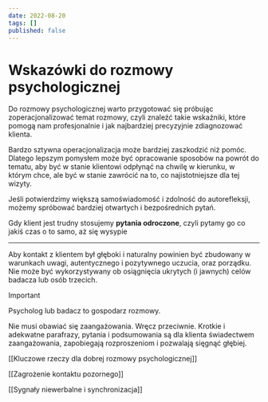 ```yaml
---
date: 2022-08-20
tags: []
published: false
---
```

# Wskazówki do rozmowy psychologicznej

Do rozmowy psychologicznej warto przygotować się próbując zoperacjonalizować temat rozmowy, czyli znaleźć takie wskaźniki, które pomogą nam profesjonalnie i jak najbardziej precyzyjnie zdiagnozować klienta.

Bardzo sztywna operacjonalizacja może bardziej zaszkodzić niż pomóc. Dlatego lepszym pomysłem może być opracowanie sposobów na powrót do tematu, aby być w stanie klientowi odpłynąć na chwilę w kierunku, w którym chce, ale być w stanie zawrócić na to, co najistotniejsze dla tej wizyty.

Jeśli potwierdzimy większą samoświadomość i zdolność do autorefleksji, możemy spróbować bardziej otwartych i bezpośrednich pytań.

Gdy klient jest trudny stosujemy **pytania odroczone**, czyli pytamy go co jakiś czas o to samo, aż się wysypie

---

Aby kontakt z klientem był głęboki i naturalny powinien być zbudowany w warunkach uwagi, autentycznego i pozytywnego uczucia, oraz porządku. 
Nie może być wykorzystywany ob osiągnięcia ukrytych (i jawnych) celów badacza lub osób trzecich. 

> [!important]
> Psycholog lub badacz to gospodarz rozmowy.  

Nie musi obawiać się zaangażowania. Wręcz przeciwnie. Krotkie i adekwatne parafrazy, pytania i podsumowania są dla klienta świadectwem zaangażowania, zapobiegają rozproszeniom i pozwalają sięgnąć głębiej.

[[Kluczowe rzeczy dla dobrej rozmowy psychologicznej]]

[[Zagrożenie kontaktu pozornego]]

[[Sygnały niewerbalne i synchronizacja]]